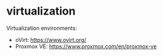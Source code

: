 # virtualization

Virtualization environments:
* oVirt: https://www.ovirt.org/
* Proxmox VE: https://www.proxmox.com/en/proxmox-ve
